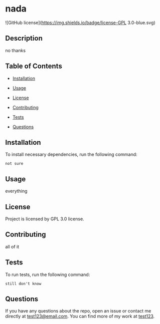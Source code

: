 # nada
![GitHub license](https://img.shields.io/badge/license-GPL 3.0-blue.svg)

## Description

no thanks

## Table of Contents 

* [Installation](#installation)

* [Usage](#usage)

* [License](#license)

* [Contributing](#contributing)

* [Tests](#tests)

* [Questions](#questions)

## Installation

To install necessary dependencies, run the following command:

```
not sure
```

## Usage

everything

## License

Project is licensed by GPL 3.0 license.
  
## Contributing

all of it

## Tests

To run tests, run the following command:

```
still don't know
```

## Questions

If you have any questions about the repo, open an issue or contact me directly at test123@email.com. You can find more of my work at [test123](https://github.com/test123/).

